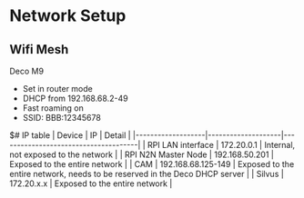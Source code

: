 # Network Setup

## Wifi Mesh
Deco M9

- Set in router mode
- DHCP from 192.168.68.2-49
- Fast roaming on 
- SSID: BBB:12345678

$# IP table
| Device            | IP                 | Detail                               |
|-------------------|--------------------|--------------------------------------|
| RPI LAN interface | 172.20.0.1      | Internal, not exposed to the network |
| RPI N2N Master Node | 192.168.50.201      | Exposed to the entire network |
| CAM               | 192.168.68.125-149 | Exposed to the entire network, needs to be reserved in the Deco DHCP server        |
| Silvus            | 172.20.x.x | Exposed to the entire network        |
